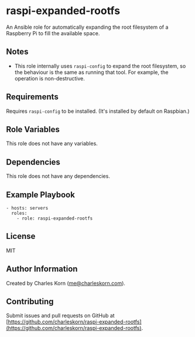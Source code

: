 raspi-expanded-rootfs
=====================

An Ansible role for automatically expanding the root filesystem of a Raspberry Pi to fill the available space.

Notes
------------

* This role internally uses `raspi-config` to expand the root filesystem, so the behaviour is the same as running that tool. For example, the operation is non-destructive.

Requirements
------------

Requires `raspi-config` to be installed. (It's installed by default on Raspbian.)

Role Variables
--------------

This role does not have any variables.

Dependencies
------------

This role does not have any dependencies.

Example Playbook
----------------

    - hosts: servers
      roles:
        - role: raspi-expanded-rootfs

License
-------

MIT

Author Information
------------------

Created by Charles Korn ([me@charleskorn.com](me@charleskorn.com)).


Contributing
------------

Submit issues and pull requests on GitHub at [https://github.com/charleskorn/raspi-expanded-rootfs](https://github.com/charleskorn/raspi-expanded-rootfs).

